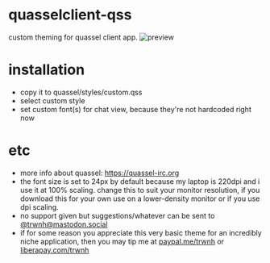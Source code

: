 # quasselclient-qss
custom theming for quassel client app.
![preview](https://raw.githubusercontent.com/trwnh/quasselclient-qss/master/quasselclient_2018-06-30_02-52-48.png)

# installation
- copy it to quassel/styles/custom.qss
- select custom style
- set custom font(s) for chat view, because they're not hardcoded right now

# etc
- more info about quassel: https://quassel-irc.org
- the font size is set to 24px by default because my laptop is 220dpi and i use it at 100% scaling. change this to suit your monitor resolution, if you download this for your own use on a lower-density monitor or if you use dpi scaling.
- no support given but suggestions/whatever can be sent to [@trwnh@mastodon.social](https://mastodon.social/@trwnh)
- if for some reason you appreciate this very basic theme for an incredibly niche application, then you may tip me at [paypal.me/trwnh](http://paypal.me/trwnh) or [liberapay.com/trwnh](http://liberapay.com/trwnh)
